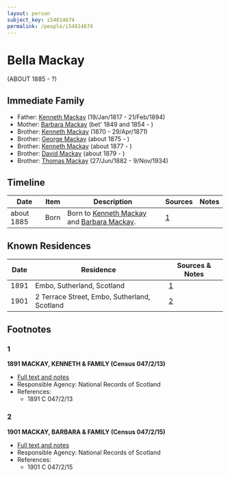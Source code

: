 ```yaml
---
layout: person
subject_key: i54814674
permalink: /people/i54814674
---
```


# Bella Mackay
(ABOUT 1885 - ?)

## Immediate Family

* Father: [Kenneth Mackay](./@21362348@-kenneth-mackay-b1817-1-19-d1894-2-21.md) (19/Jan/1817 - 21/Feb/1894)
* Mother: [Barbara Mackay](./@52409786@-barbara-mackay-b1849~1854-d.md) (bet' 1849 and 1854 - )
* Brother: [Kenneth Mackay](./@32622896@-kenneth-mackay-b1870-d1871-4-29.md) (1870 - 29/Apr/1871)
* Brother: [George Mackay](./@46319502@-george-mackay-b1875-d.md) (about 1875 - )
* Brother: [Kenneth Mackay](./@38140776@-kenneth-mackay-b1877-d.md) (about 1877 - )
* Brother: [David Mackay](./@66349958@-david-mackay-b1879-d.md) (about 1879 - )
* Brother: [Thomas Mackay](./@5045152@-thomas-mackay-b1882-6-27-d1934-11-9.md) (27/Jun/1882 - 9/Nov/1934)

## Timeline

Date | Item | Description | Sources | Notes
---|---|---|---|---
about 1885 | Born | Born to [Kenneth Mackay](./@21362348@-kenneth-mackay-b1817-1-19-d1894-2-21.md) and [Barbara Mackay](./@52409786@-barbara-mackay-b1849~1854-d.md). | [1](#1) | 

## Known Residences

Date | Residence | Sources & Notes
---|---|---
1891 | Embo, Sutherland, Scotland | [1](#1)
1901 | 2 Terrace Street, Embo, Sutherland, Scotland | [2](#2)

## Footnotes

### 1

**1891 MACKAY, KENNETH & FAMILY (Census 047/2/13)**

* [Full text and notes](../sources/@2993134@-1891-mackay,-kenneth-&-family-census-047-2-13-.md)
* Responsible Agency: National Records of Scotland
* References: 
  * 1891 C 047/2/13

### 2

**1901 MACKAY, BARBARA & FAMILY (Census 047/2/15)**

* [Full text and notes](../sources/@9213@-1901-mackay,-barbara-&-family-census-047-2-15-.md)
* Responsible Agency: National Records of Scotland
* References: 
  * 1901 C 047/2/15

